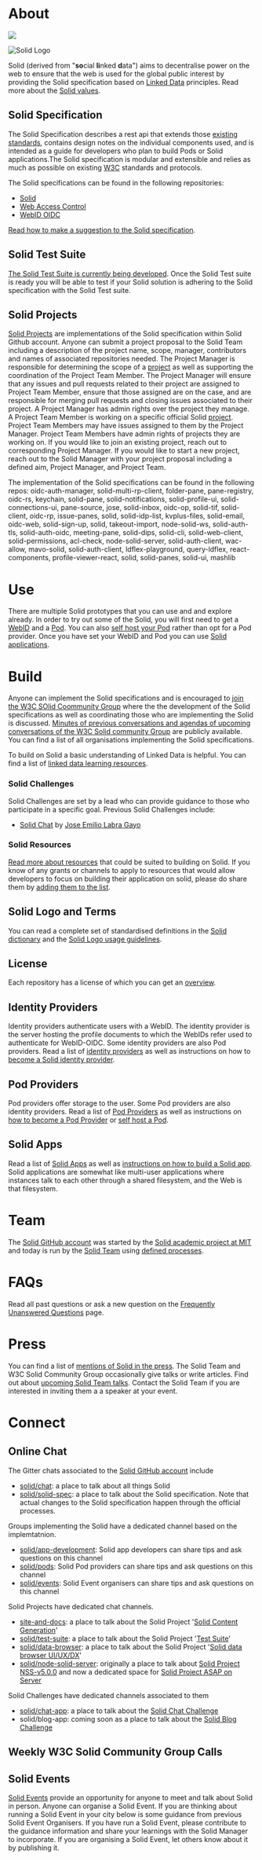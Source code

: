 # About
[![](https://img.shields.io/badge/project-Solid-7C4DFF.svg?style=flat-square)](https://github.com/solid/solid)

![Solid Logo](https://avatars3.githubusercontent.com/u/14262490?v=3&s=200)

Solid (derived from "**so**cial **li**nked **d**ata") aims to decentralise power on the web to ensure that the web is used for the global public interest by providing the Solid specification based on
[Linked Data](http://www.w3.org/DesignIssues/LinkedData.html) principles. Read more about the [Solid values](https://github.com/solid/information/blob/master/solid-values.md).

## Solid Specification
The Solid Specification describes a rest api that extends those [existing standards](https://github.com/solid/information/blob/master/standards-used.md), contains design notes on the individual components used, and is intended as a guide for developers who plan to build Pods or Solid applications.The Solid specification is modular and extensible and relies as much as possible on existing
[W3C](http://www.w3.org/) standards and protocols.

The Solid specifications can be found in the following repositories: 
* [Solid](https://github.com/solid/solid-spec)  
* [Web Access Control](https://github.com/solid/web-access-control-spec) 
* [WebID OIDC](https://github.com/solid/webid-oidc-spec)

[Read how to make a suggestion to the Solid specification](https://github.com/solid/information/blob/master/decision-making-processes.md#changes-to-the-solid-specification). 

## Solid Test Suite 
[The Solid Test Suite is currently being developed](https://github.com/orgs/solid/projects/5). Once the Solid Test suite is ready you will be able to test if your Solid solution is adhering to the Solid specification with the Solid Test suite. 

## Solid Projects 
[Solid Projects](https://github.com/orgs/solid/projects) are implementations of the Solid specification within Solid Github account. Anyone can submit a project proposal to the Solid Team including a description of the project name, scope, manager, contributors and names of associated repositories needed. The Project Manager is responsible for determining the scope of a [project](https://github.com/orgs/solid/projects) as well as supporting the coordination of the Project Team Member. The Project Manager will ensure that any issues and pull requests related to their project are assigned to Project Team Member, ensure that those assigned are on the case, and are responsible for merging pull requests and closing issues associated to their project. A Project Manager has admin rights over the project they manage. A Project Team Member is working on a specific official Solid [project](https://github.com/orgs/solid/projects). Project Team Members may have issues assigned to them by the Project  Manager. Project Team Members have admin rights of projects they are working on. If you would like to join an existing project, reach out to corresponding Project Manager. If you would like to start a new project, reach out to the Solid Manager with your project proposal including a defined aim, Project Manager, and Project Team.

The implementation of the Solid specifications can be found in the following repos:
oidc-auth-manager, solid-multi-rp-client, folder-pane, pane-registry, oidc-rs, keychain, solid-pane, solid-notifications, solid-profile-ui, solid-connections-ui, pane-source, jose, solid-inbox, oidc-op, solid-tif, solid-client, oidc-rp, issue-panes, solid, solid-idp-list, kvplus-files, solid-email, oidc-web, solid-sign-up, solid, takeout-import, node-solid-ws, solid-auth-tls,  solid-auth-oidc, meeting-pane, solid-dips, solid-cli, solid-web-client, solid-permissions, acl-check, node-solid-server, solid-auth-client, wac-allow, mavo-solid, solid-auth-client, ldflex-playground, query-ldflex, react-components, profile-viewer-react, solid, solid-panes, solid-ui, mashlib

# Use 
There are multiple Solid prototypes that you can use and and explore already. In order to try out some of the Solid, you will first need to get a [WebID](https://github.com/solid/information/blob/master/pod-providers.md) and a [Pod](https://github.com/solid/information/blob/master/pod-providers.md). You can also [self host your Pod](https://github.com/solid/information/blob/master/self-hosting.md) rather than opt for a Pod provider. Once you have set your WebID and Pod you can use [Solid applications](https://github.com/solid/solid-apps). 

# Build
Anyone can implement the Solid specifications and is encouraged to [join the W3C SOlid Coommunity Group](https://www.w3.org/community/solid/) where the the development of the Solid specifications as well as coordinating those who are implementing the Solid is discussed. [Minutes of previous conversations and agendas of upcoming conversations of the W3C Solid community Group](https://www.w3.org/community/solid/wiki/Meetings) are publicly available. You can find a list of all organisations implementing the Solid specifications. 

To build on Solid a basic understanding of Linked Data is helpful. You can  find a list of [linked data learning resources](https://github.com/solid/information/blob/master/learning-linked-data.md).

### Solid Challenges 
Solid Challenges are set by a lead who can provide guidance to those who participate in a specific goal. Previous Solid Challenges include: 
* [Solid Chat](https://gitter.im/solid/chat-app) by [Jose Emilio Labra Gayo](https://github.com/labra)

### Solid Resources 
[Read more about resources](https://github.com/solid/information/blob/master/solid-resources.md) that could be suited to building on Solid. If you know of any grants or channels to apply to resources that would allow developers to focus on building their application on solid, please do share them by [adding them to the list](https://github.com/solid/information/blob/master/solid-resources.md). 

## Solid Logo and Terms 
You can read a complete set of standardised definitions in the [Solid dictionary](https://github.com/solid/information/blob/master/solid-dictionary.md) and the [Solid Logo usage guidelines](https://github.com/solid/information/blob/master/solid-logo-usage-guidelines.md). 

## License 
Each repository has a license of which you can get an [overview](https://github.com/solid/information/blob/master/license.md). 

## Identity Providers
Identity providers authenticate users with a WebID. The identity provider is the server hosting the profile documents to which the WebIDs refer used to authenticate for WebID-OIDC. Some identity providers are also Pod providers. Read a list of [identity providers](https://github.com/solid/solid-idp-list) as well as instructions on how to [become a Solid identity provider](https://github.com/solid/information/blob/master/webid-provider.md). 

 ## Pod Providers
Pod providers offer storage to the user. Some Pod providers are also identity providers. Read a list of [Pod Providers](https://github.com/solid/pods/tree/master) as well as instructions on [how to become a Pod Provider](https://github.com/solid/information/blob/master/pod-development.md) or [self host a Pod](https://github.com/solid/information/blob/master/self-hosting.md). 
 
 ## Solid Apps
Read a list of [Solid Apps](https://github.com/solid/solid-apps) as well as [instructions on how to build a Solid app](https://github.com/solid/information/blob/master/app-development.md). Solid applications are somewhat like multi-user applications where instances talk to each other through a shared filesystem, and the Web is that filesystem.

# Team
The [Solid GitHub account](https://github.com/solid) was started by the [Solid academic project at MIT](https://solid.mit.edu) and today is run by the [Solid Team](https://github.com/solid/information/blob/master/solid-team.md) using [defined processes](https://github.com/solid/information/blob/master/decision-making-processes.md). 

# FAQs 
Read all past questions or ask a new question on the [Frequently Unanswered Questions](https://github.com/solid/information/blob/master/frequently-unanswered-questions.md) page. 

# Press 
You can find a list of [mentions of Solid in the press](https://github.com/solid/information/blob/master/solid-press.md). The Solid Team and W3C Solid Community Group occasionally give talks or write articles. Find out about [upcoming Solid Team talks](https://github.com/solid/information/blob/master/solid-team-talks.md). Contact the Solid Team if you are interested in inviting them a a speaker at your event.   

# Connect

## Online Chat
The  Gitter chats associated to the [Solid GitHub account](https://github.com/solid) include 

* [solid/chat](https://gitter.im/solid/chat): a place to talk about all things Solid
* [solid/solid-spec](https://gitter.im/solid/solid-spec): a place to talk about the Solid specification. Note that actual changes to the Solid specification happen through the official processes. 

Groups implementing the Solid  have a dedicated channel based on the implemtatnion. 
* [solid/app-development](https://gitter.im/solid/app-development): Solid app developers can share tips and ask questions on this channel 
* [solid/pods](https://gitter.im/solid/pods): Solid Pod providers can share tips and ask questions on this channel 
* [solid/events](https://gitter.im/solid/solid-events): Solid Event organisers can share tips and ask questions on this channel 

Solid Projects have dedicated chat channels. 
* [site-and-docs](https://gitter.im/solid/site-and-docs): a place to talk about the Solid Project '[Solid Content Generation](https://github.com/orgs/solid/projects/6)'
* [solid/test-suite](https://gitter.im/solid/test-suite): a place to talk about the Solid Project '[Test Suite](https://github.com/orgs/solid/projects/5)'
* [solid/data-browser](https://gitter.im/solid/data-browser): a place to talk about the Solid Project '[Solid data browser UI/UX/DX](https://github.com/orgs/solid/projects/4)'
* [solid/node-solid-server](https://gitter.im/solid/node-solid-server): originally a place to talk about [Solid Project NSS-v5.0.0](https://github.com/orgs/solid/projects/1) and now a dedicated space for [Solid Project ASAP on Server](https://github.com/orgs/solid/projects/2)

Solid Challenges have dedicated channels associated to them
* [solid/chat-app](https://gitter.im/solid/chat-app): a place to talk about the [Solid Chat Challenge](https://github.com/solid/information/blob/master/solid-challenges.md#solid-chat-challenge)
* solid/blog-app: coming soon as a place to talk about the [Solid Blog Challenge](https://github.com/solid/information/blob/master/solid-challenges.md#solid-blog-challenge)

## Weekly W3C Solid Community Group Calls 

## Solid Events 
[Solid Events](https://github.com/solid/information/blob/master/solid-events.md) provide an opportunity for anyone to meet and talk about Solid in person. Anyone can organise a Solid Event. If you are thinking about running a Solid Event in your city below is some guidance from previous Solid Event Organisers. If you have run a Solid Event, please contribute to the guidance information and share your learnings with the Solid Manager to incorporate. If you are organising a Solid Event, let others know about it by publishing it. 
